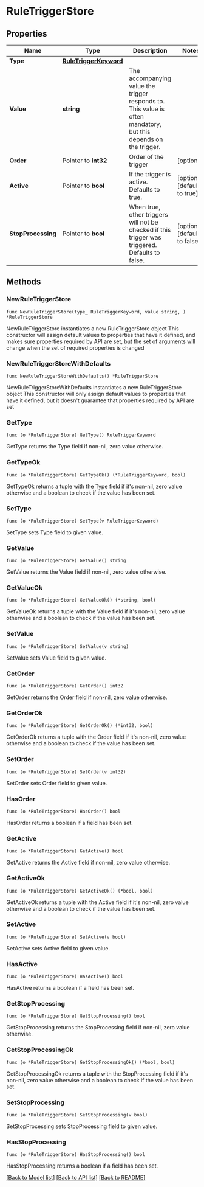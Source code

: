 # RuleTriggerStore

## Properties

Name | Type | Description | Notes
------------ | ------------- | ------------- | -------------
**Type** | [**RuleTriggerKeyword**](RuleTriggerKeyword.md) |  | 
**Value** | **string** | The accompanying value the trigger responds to. This value is often mandatory, but this depends on the trigger. | 
**Order** | Pointer to **int32** | Order of the trigger | [optional] 
**Active** | Pointer to **bool** | If the trigger is active. Defaults to true. | [optional] [default to true]
**StopProcessing** | Pointer to **bool** | When true, other triggers will not be checked if this trigger was triggered. Defaults to false. | [optional] [default to false]

## Methods

### NewRuleTriggerStore

`func NewRuleTriggerStore(type_ RuleTriggerKeyword, value string, ) *RuleTriggerStore`

NewRuleTriggerStore instantiates a new RuleTriggerStore object
This constructor will assign default values to properties that have it defined,
and makes sure properties required by API are set, but the set of arguments
will change when the set of required properties is changed

### NewRuleTriggerStoreWithDefaults

`func NewRuleTriggerStoreWithDefaults() *RuleTriggerStore`

NewRuleTriggerStoreWithDefaults instantiates a new RuleTriggerStore object
This constructor will only assign default values to properties that have it defined,
but it doesn't guarantee that properties required by API are set

### GetType

`func (o *RuleTriggerStore) GetType() RuleTriggerKeyword`

GetType returns the Type field if non-nil, zero value otherwise.

### GetTypeOk

`func (o *RuleTriggerStore) GetTypeOk() (*RuleTriggerKeyword, bool)`

GetTypeOk returns a tuple with the Type field if it's non-nil, zero value otherwise
and a boolean to check if the value has been set.

### SetType

`func (o *RuleTriggerStore) SetType(v RuleTriggerKeyword)`

SetType sets Type field to given value.


### GetValue

`func (o *RuleTriggerStore) GetValue() string`

GetValue returns the Value field if non-nil, zero value otherwise.

### GetValueOk

`func (o *RuleTriggerStore) GetValueOk() (*string, bool)`

GetValueOk returns a tuple with the Value field if it's non-nil, zero value otherwise
and a boolean to check if the value has been set.

### SetValue

`func (o *RuleTriggerStore) SetValue(v string)`

SetValue sets Value field to given value.


### GetOrder

`func (o *RuleTriggerStore) GetOrder() int32`

GetOrder returns the Order field if non-nil, zero value otherwise.

### GetOrderOk

`func (o *RuleTriggerStore) GetOrderOk() (*int32, bool)`

GetOrderOk returns a tuple with the Order field if it's non-nil, zero value otherwise
and a boolean to check if the value has been set.

### SetOrder

`func (o *RuleTriggerStore) SetOrder(v int32)`

SetOrder sets Order field to given value.

### HasOrder

`func (o *RuleTriggerStore) HasOrder() bool`

HasOrder returns a boolean if a field has been set.

### GetActive

`func (o *RuleTriggerStore) GetActive() bool`

GetActive returns the Active field if non-nil, zero value otherwise.

### GetActiveOk

`func (o *RuleTriggerStore) GetActiveOk() (*bool, bool)`

GetActiveOk returns a tuple with the Active field if it's non-nil, zero value otherwise
and a boolean to check if the value has been set.

### SetActive

`func (o *RuleTriggerStore) SetActive(v bool)`

SetActive sets Active field to given value.

### HasActive

`func (o *RuleTriggerStore) HasActive() bool`

HasActive returns a boolean if a field has been set.

### GetStopProcessing

`func (o *RuleTriggerStore) GetStopProcessing() bool`

GetStopProcessing returns the StopProcessing field if non-nil, zero value otherwise.

### GetStopProcessingOk

`func (o *RuleTriggerStore) GetStopProcessingOk() (*bool, bool)`

GetStopProcessingOk returns a tuple with the StopProcessing field if it's non-nil, zero value otherwise
and a boolean to check if the value has been set.

### SetStopProcessing

`func (o *RuleTriggerStore) SetStopProcessing(v bool)`

SetStopProcessing sets StopProcessing field to given value.

### HasStopProcessing

`func (o *RuleTriggerStore) HasStopProcessing() bool`

HasStopProcessing returns a boolean if a field has been set.


[[Back to Model list]](../README.md#documentation-for-models) [[Back to API list]](../README.md#documentation-for-api-endpoints) [[Back to README]](../README.md)


